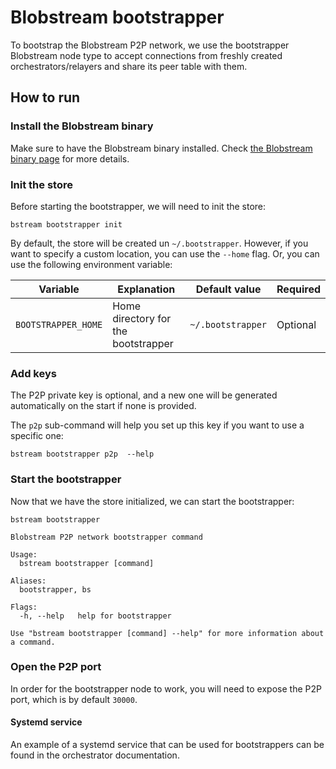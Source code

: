 # Blobstream bootstrapper

To bootstrap the Blobstream P2P network, we use the bootstrapper Blobstream node type to accept connections from freshly created orchestrators/relayers and share its peer table with them.

## How to run

### Install the Blobstream binary

Make sure to have the Blobstream binary installed. Check [the Blobstream binary page](https://docs.celestia.org/nodes/blobstream-binary) for more details.

### Init the store

Before starting the bootstrapper, we will need to init the store:

```ssh
bstream bootstrapper init
```

By default, the store will be created un `~/.bootstrapper`. However, if you want to specify a custom location, you can use the `--home` flag. Or, you can use the following environment variable:

| Variable            | Explanation                         | Default value     | Required |
|---------------------|-------------------------------------|-------------------|----------|
| `BOOTSTRAPPER_HOME` | Home directory for the bootstrapper | `~/.bootstrapper` | Optional |

### Add keys

The P2P private key is optional, and a new one will be generated automatically on the start if none is provided.

The `p2p` sub-command will help you set up this key if you want to use a specific one:

```ssh
bstream bootstrapper p2p  --help
```

### Start the bootstrapper

Now that we have the store initialized, we can start the bootstrapper:

```shell
bstream bootstrapper

Blobstream P2P network bootstrapper command

Usage:
  bstream bootstrapper [command]

Aliases:
  bootstrapper, bs

Flags:
  -h, --help   help for bootstrapper

Use "bstream bootstrapper [command] --help" for more information about a command.
```

### Open the P2P port

In order for the bootstrapper node to work, you will need to expose the P2P port, which is by default `30000`.

#### Systemd service

An example of a systemd service that can be used for bootstrappers can be found in the orchestrator documentation.
